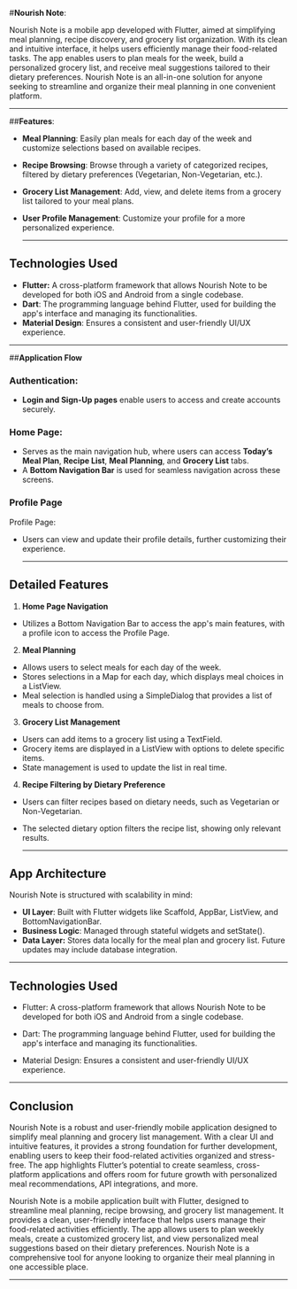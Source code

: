 #**Nourish Note**:

Nourish Note is a mobile app developed with Flutter, aimed at simplifying meal planning, recipe discovery, and grocery list organization. With its clean and intuitive interface, it helps users efficiently manage their food-related tasks. The app enables users to plan meals for the week, build a personalized grocery list, and receive meal suggestions tailored to their dietary preferences. Nourish Note is an all-in-one solution for anyone seeking to streamline and organize their meal planning in one convenient platform.


----

##**Features**:

- **Meal Planning**: Easily plan meals for each day of the week and customize selections based on available recipes.
- **Recipe Browsing**: Browse through a variety of categorized recipes, filtered by dietary preferences (Vegetarian, Non-Vegetarian, etc.).
- **Grocery List Management**: Add, view, and delete items from a grocery list tailored to your meal plans.
- **User Profile Management**: Customize your profile for a more personalized experience.

  ---

## **Technologies Used**

- **Flutter:** A cross-platform framework that allows Nourish Note to be developed for both iOS and Android from a single codebase.
- **Dart**: The programming language behind Flutter, used for building the app's interface and managing its functionalities.
- **Material Design**: Ensures a consistent and user-friendly UI/UX experience.

---

##**Application Flow**

### **Authentication:**
- **Login and Sign-Up pages** enable users to access and create accounts securely.

### **Home Page:**

- Serves as the main navigation hub, where users can access **Today’s Meal Plan**, **Recipe List**, **Meal Planning**, and **Grocery List** tabs.
- A **Bottom Navigation Bar** is used for seamless navigation across these screens.

### **Profile Page**
Profile Page:
- Users can view and update their profile details, further customizing their experience.

  ---
  
## **Detailed Features**

1. **Home Page Navigation**
- Utilizes a Bottom Navigation Bar to access the app's main features, with a profile icon to access the Profile Page.
  
2.  **Meal Planning**
- Allows users to select meals for each day of the week.
- Stores selections in a Map for each day, which displays meal choices in a ListView.
- Meal selection is handled using a SimpleDialog that provides a list of meals to choose from.
  
3. **Grocery List Management**
- Users can add items to a grocery list using a TextField.
- Grocery items are displayed in a ListView with options to delete specific items.
- State management is used to update the list in real time.
  
4. **Recipe Filtering by Dietary Preference**
- Users can filter recipes based on dietary needs, such as Vegetarian or Non-Vegetarian.
- The selected dietary option filters the recipe list, showing only relevant results.

  ---
  
## **App Architecture**

Nourish Note is structured with scalability in mind:

- **UI Layer**: Built with Flutter widgets like Scaffold, AppBar, ListView, and BottomNavigationBar.
- **Business Logic**: Managed through stateful widgets and setState().
- **Data Layer:** Stores data locally for the meal plan and grocery list. Future updates may include database integration.

---



## **Technologies Used**

- Flutter: A cross-platform framework that allows Nourish Note to be developed for both iOS and Android from a single codebase.

- Dart: The programming language behind Flutter, used for building the app's interface and managing its functionalities.

- Material Design: Ensures a consistent and user-friendly UI/UX experience.


---

## **Conclusion**

Nourish Note is a robust and user-friendly mobile application designed to simplify meal planning and grocery list management. With a clear UI and intuitive features, it provides a strong foundation for further development, enabling users to keep their food-related activities organized and stress-free. The app highlights Flutter’s potential to create seamless, cross-platform applications and offers room for future growth with personalized meal recommendations, API integrations, and more.

Nourish Note is a mobile application built with Flutter, designed to streamline meal planning, recipe browsing, and grocery list management. It provides a clean, user-friendly interface that helps users manage their food-related activities efficiently. The app allows users to plan weekly meals, create a customized grocery list, and view personalized meal suggestions based on their dietary preferences. Nourish Note is a comprehensive tool for anyone looking to organize their meal planning in one accessible place.

---


